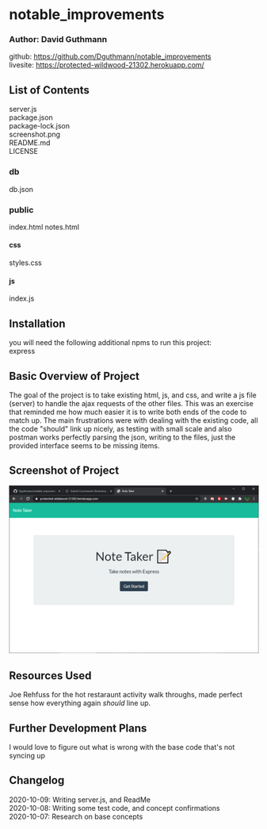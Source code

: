 # notable_improvements
### Author: David Guthmann

github: https://github.com/Dguthmann/notable_improvements  
livesite: https://protected-wildwood-21302.herokuapp.com/  


## List of Contents

server.js  
package.json  
package-lock.json  
screenshot.png  
README.md  
LICENSE
### db
db.json
### public
index.html
notes.html
#### css
styles.css
#### js
index.js  


## Installation
you will need the following additional npms to run this project:  
express



## Basic Overview of Project

The goal of the project is to take existing html, js, and css, and write a js file (server) to handle the ajax requests of the other files.  This was an exercise that reminded me how much easier it is to write both ends of the code to match up.  The main frustrations were with dealing with the existing code, all the code "should" link up nicely, as testing with small scale and also postman works perfectly parsing the json, writing to the files, just the provided interface seems to be missing items.


## Screenshot of Project

![Site Screenshot](screenshot.png)


## Resources Used

Joe Rehfuss for the hot restaraunt activity walk throughs, made perfect sense how everything again *should* line up.


## Further Development Plans

I would love to figure out what is wrong with the base code that's not syncing up


## Changelog

2020-10-09: Writing server.js, and ReadMe  
2020-10-08: Writing some test code, and concept confirmations  
2020-10-07: Research on base concepts  